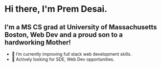 # Hi there, I'm Prem Desai.


## I'm a MS CS grad at University of Massachusetts Boston, Web Dev and a proud son to a hardworking Mother!

- 🌱 I’m currently improving full stack web development skills.
- 👯 Actively looking for SDE, Web Dev opportunities.



